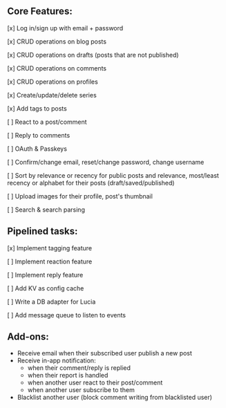 ## Core Features:

[x] Log in/sign up with email + password

[x] CRUD operations on blog posts

[x] CRUD operations on drafts (posts that are not published)

[x] CRUD operations on comments

[x] CRUD operations on profiles

[x] Create/update/delete series

[x] Add tags to posts

[ ] React to a post/comment

[ ] Reply to comments

[ ] OAuth & Passkeys

[ ] Confirm/change email, reset/change password, change username

[ ] Sort by relevance or recency for public posts and relevance, most/least recency or alphabet for their posts (draft/saved/published)

[ ] Upload images for their profile, post's thumbnail

[ ] Search & search parsing

## Pipelined tasks:

[x] Implement tagging feature

[ ] Implement reaction feature

[ ] Implement reply feature

[ ] Add KV as config cache

[ ] Write a DB adapter for Lucia

[ ] Add message queue to listen to events

## Add-ons:

-  Receive email when their subscribed user publish a new post
-  Receive in-app notification:
   -  when their comment/reply is replied
   -  when their report is handled
   -  when another user react to their post/comment
   -  when another user subscribe to them
-  Blacklist another user (block comment writing from blacklisted user)
